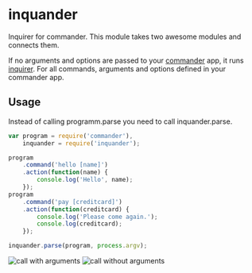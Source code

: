inquander
=========

Inquirer for commander.
This module takes two awesome modules and connects them.

If no arguments and options are passed to your [commander](https://github.com/visionmedia/commander.js) app, it runs [inquirer](https://github.com/SBoudrias/Inquirer.js). For all commands, arguments and options defined in your commander app.


Usage
-----

Instead of calling programm.parse you need to call inquander.parse.

```Javascript
var program = require('commander'),
    inquander = require('inquander');

program
    .command('hello [name]')
    .action(function(name) {
        console.log('Hello', name);
    });
program
    .command('pay [creditcard]')
    .action(function(creditcard) {
        console.log('Please come again.');
        console.log(creditcard);
    });

inquander.parse(program, process.argv);
```

![call with arguments](https://raw.githubusercontent.com/stoeffel/inquander/master/example/call_as_commander.png)
![call without arguments](https://raw.githubusercontent.com/stoeffel/inquander/master/example/call_as_inquirer.png)
